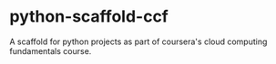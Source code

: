 # python-scaffold-ccf
A scaffold for python projects as part of coursera's cloud computing fundamentals course.
